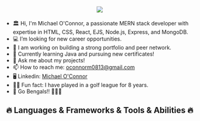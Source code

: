 <h1 align="center">
  <a href="https://git.io/typing-svg">
    <img src="https://readme-typing-svg.herokuapp.com/?lines=Welcome+I+Am+Michael!;Nice+to+meet+you+%F0%9F%91%8B&center=true&size=30">
  </a>
</h1>

- 🏛️ Hi, I'm Michael O'Connor, a passionate MERN stack developer with expertise in HTML, CSS, React, EJS, Node.js, Express, and MongoDB.
- 💻 I’m looking for new career opportunities.
- 🔭 I am working on building a strong portfolio and peer network.
- 🌱 Currently learning Java and pursuing new certificates!
- 💬 Ask me about my projects!
- 📫 How to reach me: oconnorm0813@gmail.com
- 🖥️ Linkedin: [Michael O'Connor](https://www.linkedin.com/in/michael-o-connor-b79005200/)
- 🏌️‍♂️ Fun fact: I have played in a golf league for 8 years.
- 🏈 Go Bengals!! 🐯🐯🐯

<h2 align="center">🔥 Languages & Frameworks & Tools & Abilities 🔥</h2><be>

<!-- <p align="center">
  <img title="Problem Solving" height="25" src="images/problemSolving.png">
  <img title="HTML5" height="25" src="images/html5.svg">
  <img title="CSS" height="25" src="images/css.svg">
  <img title="Javascript" height="25" src="images/javascript.svg">
  <img title="JSON" height="25" src="images/json.svg">
  <img title="Git" height="25" src="images/git-original.svg">
  <img title="GitHub" height="25" src="images/github.svg">
  <img title="Visual Studio Code" height="25" src="images/vscode.png">
</p> -->
